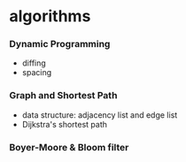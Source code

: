 # algorithms

### Dynamic Programming
- diffing
- spacing

### Graph and Shortest Path
- data structure: adjacency list and edge list
- Dijkstra's shortest path

### Boyer-Moore & Bloom filter
